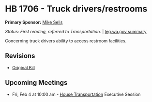 # HB 1706 - Truck drivers/restrooms
**Primary Sponsor:** [Mike Sells](/person/leg/mike.sells.md)

*Status: First reading, referred to Transportation.* | [leg.wa.gov summary](https://app.leg.wa.gov/billsummary?BillNumber=1706&Year=2021)

Concerning truck drivers ability to access restroom facilities.

## Revisions
* [Original Bill](1/)

## Upcoming Meetings
* Fri, Feb 4 at 10:00 am - [House Transportation](/house/2021-22/TR/) Executive Session
